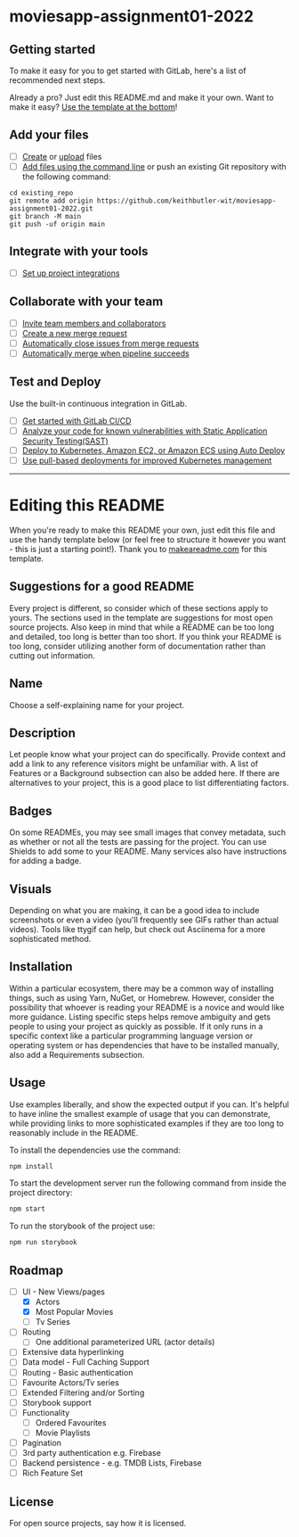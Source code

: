 # moviesapp-assignment01-2022



## Getting started

To make it easy for you to get started with GitLab, here's a list of recommended next steps.

Already a pro? Just edit this README.md and make it your own. Want to make it easy? [Use the template at the bottom](#editing-this-readme)!

## Add your files

- [ ] [Create](https://gitlab.com/-/experiment/new_project_readme_content:66f52974c694a0a5196c76dfd303a95f?https://docs.gitlab.com/ee/user/project/repository/web_editor.html#create-a-file) or [upload](https://gitlab.com/-/experiment/new_project_readme_content:66f52974c694a0a5196c76dfd303a95f?https://docs.gitlab.com/ee/user/project/repository/web_editor.html#upload-a-file) files
- [ ] [Add files using the command line](https://gitlab.com/-/experiment/new_project_readme_content:66f52974c694a0a5196c76dfd303a95f?https://docs.gitlab.com/ee/gitlab-basics/add-file.html#add-a-file-using-the-command-line) or push an existing Git repository with the following command:

```
cd existing_repo
git remote add origin https://github.com/keithbutler-wit/moviesapp-assignment01-2022.git
git branch -M main
git push -uf origin main
```

## Integrate with your tools

- [ ] [Set up project integrations](https://gitlab.com/-/experiment/new_project_readme_content:66f52974c694a0a5196c76dfd303a95f?https://docs.gitlab.com/ee/user/project/integrations/)

## Collaborate with your team

- [ ] [Invite team members and collaborators](https://gitlab.com/-/experiment/new_project_readme_content:66f52974c694a0a5196c76dfd303a95f?https://docs.gitlab.com/ee/user/project/members/)
- [ ] [Create a new merge request](https://gitlab.com/-/experiment/new_project_readme_content:66f52974c694a0a5196c76dfd303a95f?https://docs.gitlab.com/ee/user/project/merge_requests/creating_merge_requests.html)
- [ ] [Automatically close issues from merge requests](https://gitlab.com/-/experiment/new_project_readme_content:66f52974c694a0a5196c76dfd303a95f?https://docs.gitlab.com/ee/user/project/issues/managing_issues.html#closing-issues-automatically)
- [ ] [Automatically merge when pipeline succeeds](https://gitlab.com/-/experiment/new_project_readme_content:66f52974c694a0a5196c76dfd303a95f?https://docs.gitlab.com/ee/user/project/merge_requests/merge_when_pipeline_succeeds.html)

## Test and Deploy

Use the built-in continuous integration in GitLab.

- [ ] [Get started with GitLab CI/CD](https://gitlab.com/-/experiment/new_project_readme_content:66f52974c694a0a5196c76dfd303a95f?https://docs.gitlab.com/ee/ci/quick_start/index.html)
- [ ] [Analyze your code for known vulnerabilities with Static Application Security Testing(SAST)](https://gitlab.com/-/experiment/new_project_readme_content:66f52974c694a0a5196c76dfd303a95f?https://docs.gitlab.com/ee/user/application_security/sast/)
- [ ] [Deploy to Kubernetes, Amazon EC2, or Amazon ECS using Auto Deploy](https://gitlab.com/-/experiment/new_project_readme_content:66f52974c694a0a5196c76dfd303a95f?https://docs.gitlab.com/ee/topics/autodevops/requirements.html)
- [ ] [Use pull-based deployments for improved Kubernetes management](https://gitlab.com/-/experiment/new_project_readme_content:66f52974c694a0a5196c76dfd303a95f?https://docs.gitlab.com/ee/user/clusters/agent/)

***

# Editing this README

When you're ready to make this README your own, just edit this file and use the handy template below (or feel free to structure it however you want - this is just a starting point!).  Thank you to [makeareadme.com](https://gitlab.com/-/experiment/new_project_readme_content:66f52974c694a0a5196c76dfd303a95f?https://www.makeareadme.com/) for this template.

## Suggestions for a good README
Every project is different, so consider which of these sections apply to yours. The sections used in the template are suggestions for most open source projects. Also keep in mind that while a README can be too long and detailed, too long is better than too short. If you think your README is too long, consider utilizing another form of documentation rather than cutting out information.

## Name
Choose a self-explaining name for your project.

## Description
Let people know what your project can do specifically. Provide context and add a link to any reference visitors might be unfamiliar with. A list of Features or a Background subsection can also be added here. If there are alternatives to your project, this is a good place to list differentiating factors.

## Badges
On some READMEs, you may see small images that convey metadata, such as whether or not all the tests are passing for the project. You can use Shields to add some to your README. Many services also have instructions for adding a badge.

## Visuals
Depending on what you are making, it can be a good idea to include screenshots or even a video (you'll frequently see GIFs rather than actual videos). Tools like ttygif can help, but check out Asciinema for a more sophisticated method.

## Installation
Within a particular ecosystem, there may be a common way of installing things, such as using Yarn, NuGet, or Homebrew. However, consider the possibility that whoever is reading your README is a novice and would like more guidance. Listing specific steps helps remove ambiguity and gets people to using your project as quickly as possible. If it only runs in a specific context like a particular programming language version or operating system or has dependencies that have to be installed manually, also add a Requirements subsection.

## Usage
Use examples liberally, and show the expected output if you can. It's helpful to have inline the smallest example of usage that you can demonstrate, while providing links to more sophisticated examples if they are too long to reasonably include in the README.

To install the dependencies use the command:
``` sh
npm install
```

To start the development server run the following command from inside the project directory:
``` sh
npm start
```

To run the storybook of the project use:
``` sh
npm run storybook
```

## Roadmap
* [ ] UI - New Views/pages
  * [x] Actors
  * [x] Most Popular Movies
  * [ ] Tv Series
* [ ] Routing
  * [ ] One additional parameterized URL (actor details)
* [ ] Extensive data hyperlinking 
* [ ] Data model - Full Caching Support
* [ ] Routing - Basic authentication
* [ ] Favourite Actors/Tv series
* [ ] Extended Filtering and/or Sorting
* [ ] Storybook support
* [ ] Functionality
  * [ ] Ordered Favourites
  * [ ] Movie Playlists
* [ ] Pagination
* [ ] 3rd party authentication e.g. Firebase
* [ ] Backend persistence - e.g. TMDB Lists, Firebase
* [ ] Rich Feature Set

## License
For open source projects, say how it is licensed.
